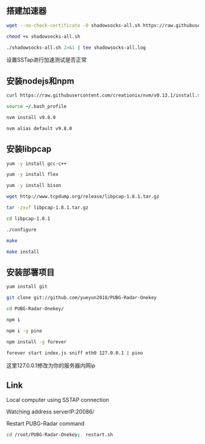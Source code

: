 ## 搭建加速器
```bash
wget --no-check-certificate -O shadowsocks-all.sh https://raw.githubusercontent.com/teddysun/shadowsocks_install/master/shadowsocks-all.sh

chmod +x shadowsocks-all.sh

./shadowsocks-all.sh 2>&1 | tee shadowsocks-all.log
```

设置SSTap进行加速测试是否正常

## 安装nodejs和npm
```bash
curl https://raw.githubusercontent.com/creationix/nvm/v0.13.1/install.sh | bash

source ~/.bash_profile

nvm install v9.8.0

nvm alias default v9.8.0
```
## 安装libpcap
```bash
yum -y install gcc-c++

yum -y install flex

yum -y install bison

wget http://www.tcpdump.org/release/libpcap-1.8.1.tar.gz

tar -zxvf libpcap-1.8.1.tar.gz

cd libpcap-1.8.1

./configure

make

make install
```

## 安装部署项目
```bash
yum install git

git clone git://github.com/yueyun2018/PUBG-Radar-Onekey

cd PUBG-Radar-Onekey/

npm i

npm i -g pino

npm install -g forever
 
forever start index.js sniff eth0 127.0.0.1 | pino

```
这里127.0.0.1修改为你的服务器内网ip

## Link

Local computer using SSTAP connection

Watching address  serverIP:20086/


Restart PUBG-Radar command

```bash
cd /root/PUBG-Radar-Onekey;. restart.sh
```
